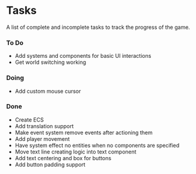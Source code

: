 # Tasks
A list of complete and incomplete tasks to track the progress of the game.

### To Do
- Add systems and components for basic UI interactions
- Get world switching working

### Doing
- Add custom mouse cursor

### Done
- Create ECS
- Add translation support
- Make event system remove events after actioning them
- Add player movement
- Have system effect no entities when no components are specified
- Move text line creating logic into text component
- Add text centering and box for buttons
- Add button padding support